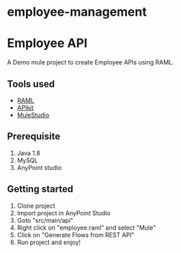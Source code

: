 # employee-management
Employee API
=================

A Demo mule project to create Employee APIs using RAML.

Tools used
----------
  * [RAML](http://mulesoft.org)
  * [APIkit](http://www.mulesoft.org/documentation/display/current/APIkit)
  * [MuleStudio](http://www.mulesoft.com/mule-studio)
  
 
Prerequisite
-------------
1. Java 1.8
2. MySQL
3. AnyPoint studio


Getting started
----------------------
1. Clone project
2. Import project in AnyPoint Studio 
3. Goto "src/main/api"
4. Right click on "employee.raml" and select "Mule"
5. Click on "Generate Flows from REST API"
6. Run project and enjoy!
